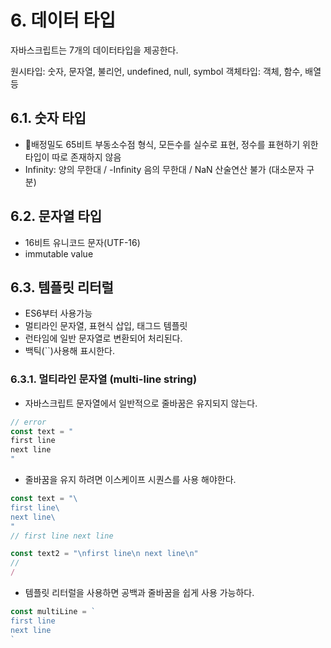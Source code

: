 # 6. 데이터 타입

자바스크립트는 7개의 데이터타입을 제공한다.

원시타입: 숫자, 문자열, 불리언, undefined, null, symbol
객체타입: 객체, 함수, 배열 등

## 6.1. 숫자 타입
* 배정밀도 65비트 부동소수점 형식, 모든수를 실수로 표현, 정수를 표현하기 위한 타입이 따로 존재하지 않음
* Infinity: 양의 무한대 / -Infinity 음의 무한대 / NaN 산술연산 불가 (대소문자 구분)
## 6.2. 문자열 타입
* 16비트 유니코드 문자(UTF-16)
* immutable value
## 6.3. 템플릿 리터럴
* ES6부터 사용가능
* 멀티라인 문자열, 표현식 삽입, 태그드 템플릿
* 런타임에 일반 문자열로 변환되어 처리된다.
* 백틱(\`\`)사용해 표시한다.
### 6.3.1. 멀티라인 문자열 (multi-line string)
* 자바스크립트 문자열에서 일반적으로 줄바꿈은 유지되지 않는다.
```ts
// error
const text = "
first line
next line
"
```
* 줄바꿈을 유지 하려면 이스케이프 시퀀스를 사용 해야한다.
```ts
const text = "\
first line\
next line\
"
// first line next line

const text2 = "\nfirst line\n next line\n"
//
/
```
* 템플릿 리터럴을 사용하면 공백과 줄바꿈을 쉽게 사용 가능하다.
```ts
const multiLine = `
first line
next line
`
```

